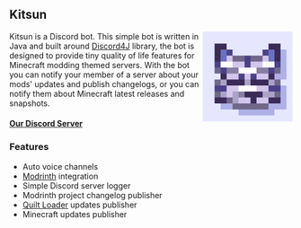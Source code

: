 ## Kitsun

<img align="right" width="160" src="src/main/resources/kitsun_icon.png">

Kitsun is a Discord bot. This simple bot is written in Java and built around [Discord4J](https://github.com/Discord4J/Discord4J) library, the bot is designed to provide tiny quality of life features for Minecraft modding themed servers. With the bot you can notify your member of a server about your mods' updates and publish changelogs, or you can notify them about Minecraft latest releases and snapshots. 

#### [Our Discord Server](https://discord.gg/DcemWeskeZ)

### Features
- Auto voice channels
- [Modrinth](https://modrinth.com) integration
- Simple Discord server logger
- Modrinth project changelog publisher
- [Quilt Loader](https://quiltmc.org) updates publisher
- Minecraft updates publisher
